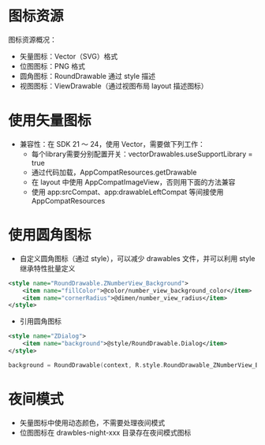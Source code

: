 # 图标资源

图标资源概况：
- 矢量图标：Vector（SVG）格式
- 位图图标：PNG 格式
- 圆角图标：RoundDrawable 通过 style 描述
- 视图图标：ViewDrawable（通过视图布局 layout 描述图标）

# 使用矢量图标
* 兼容性：在 SDK 21 ～ 24，使用 Vector，需要做下列工作：
  - 每个library需要分别配置开关：vectorDrawables.useSupportLibrary = true
  - 通过代码加载，AppCompatResources.getDrawable
  - 在 layout 中使用 AppCompatImageView，否则用下面的方法兼容
  - 使用 app:srcCompat、app:drawableLeftCompat 等间接使用 AppCompatResources

# 使用圆角图标
* 自定义圆角图标（通过 style），可以减少 drawables 文件，并可以利用 style 继承特性批量定义
``` xml
<style name="RoundDrawable.ZNumberView_Background">
    <item name="fillColor">@color/number_view_background_color</item>
    <item name="cornerRadius">@dimen/number_view_radius</item>
</style>
```
* 引用圆角图标
``` xml
<style name="ZDialog">
    <item name="background">@style/RoundDrawable.Dialog</item>
</style>
```
``` kotlin
background = RoundDrawable(context, R.style.RoundDrawable_ZNumberView_Background)
```

# 夜间模式
- 矢量图标中使用动态颜色，不需要处理夜间模式
- 位图图标在 drawbles-night-xxx 目录存在夜间模式图标
